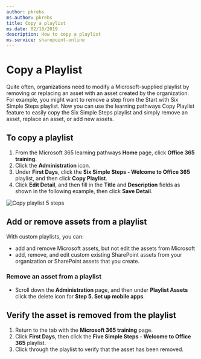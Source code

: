 ```yaml
---
author: pkrebs
ms.author: pkrebs
title: Copy a playlist
ms.date: 02/18/2019
description: How to copy a playlist
ms.service: sharepoint-online
---
```


# Copy a Playlist
Quite often, organizations need to modify a Microsoft-supplied playlist by removing or replacing an asset with an asset created by the organization. For example, you might want to remove a step from the Start with Six Simple Steps playlist. Now you can use the learning pathways Copy Playlist feature to easily copy the Six Simple Steps playlist and simply remove an asset, replace an asset, or add new assets. 

## To copy a playlist

1. From the Microsoft 365 learning pathways **Home** page, click **Office 365 training**.
2. Click the **Administration** icon.
3. Under **First Days**, click the **Six Simple Steps - Welcome to Office 365** playlist, and then click **Copy Playlist**. 
4. Click **Edit Detail**, and then fill in the **Title** and **Description** fields as shown in the following example, then click **Save Detail**.  
 
![Copy playlist 5 steps](media/cg-copyplaylist5steps.png)

## Add or remove assets from a playlist
With custom playlists, you can:
- add and remove Microsoft assets, but not edit the assets from Microsoft
- add, remove, and edit custom existing SharePoint assets from your organization or SharePoint assets that you create. 

### Remove an asset from a playlist
- Scroll down the **Administration** page, and then under **Playlist Assets** click the delete icon for **Step 5. Set up mobile apps**. 

## Verify the asset is removed from the playlist
1. Return to the tab with the **Microsoft 365 training** page.
2. Click **First Days**, then click the **Five Simple Steps - Welcome to Office 365** playlist. 
3. Click through the playlist to verify that the asset has been removed.


